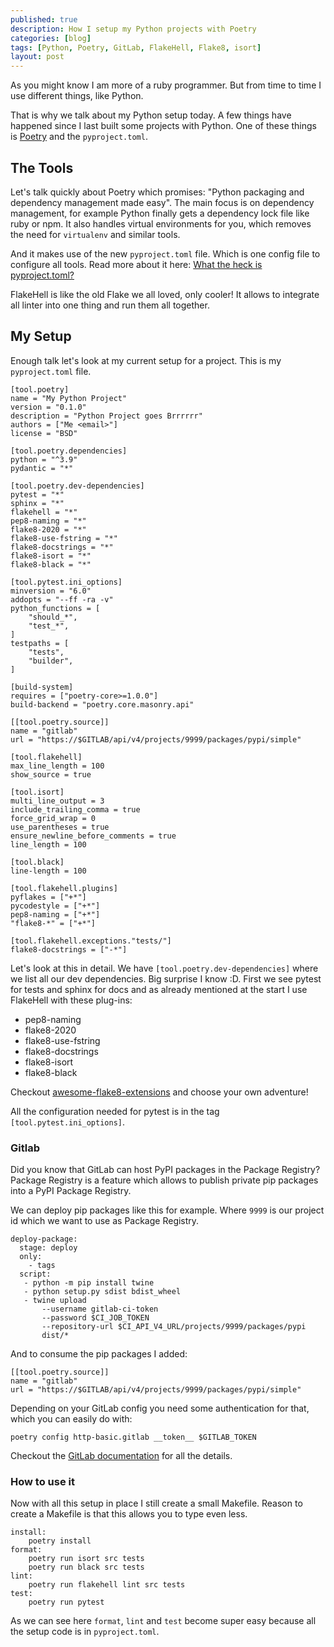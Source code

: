 ```yaml
---
published: true
description: How I setup my Python projects with Poetry
categories: [blog]
tags: [Python, Poetry, GitLab, FlakeHell, Flake8, isort]
layout: post
---
```


As you might know I am more of a ruby programmer.
But from time to time I use different things, like Python.

That is why we talk about my Python setup today.
A few things have happened since I last built some projects with Python.
One of these things is [Poetry](https://python-poetry.org/) and the `pyproject.toml`.

## The Tools

Let's talk quickly about Poetry which promises: 
"Python packaging and dependency management made easy".
The main focus is on dependency management, 
for example Python finally gets a dependency lock file like ruby or npm.
It also handles virtual environments for you, which removes the need for 
`virtualenv` and similar tools.


And it makes use of the new `pyproject.toml` file.
Which is one config file to configure all tools.
Read more about it here: [What the heck is pyproject.toml?](https://snarky.ca/what-the-heck-is-pyproject-toml/)

FlakeHell is like the old Flake we all loved, only cooler!
It allows to integrate all linter into one thing and run them all together.

## My Setup

Enough talk let's look at my current setup for a project.
This is my `pyproject.toml` file.

```
[tool.poetry]
name = "My Python Project"
version = "0.1.0"
description = "Python Project goes Brrrrrr"
authors = ["Me <email>"]
license = "BSD"

[tool.poetry.dependencies]
python = "^3.9"
pydantic = "*"

[tool.poetry.dev-dependencies]
pytest = "*"
sphinx = "*"
flakehell = "*"
pep8-naming = "*"
flake8-2020 = "*"
flake8-use-fstring = "*"
flake8-docstrings = "*"
flake8-isort = "*"
flake8-black = "*"

[tool.pytest.ini_options]
minversion = "6.0"
addopts = "--ff -ra -v"
python_functions = [
    "should_*", 
    "test_*",
]
testpaths = [
    "tests",
    "builder",
]

[build-system]
requires = ["poetry-core>=1.0.0"]
build-backend = "poetry.core.masonry.api"

[[tool.poetry.source]]
name = "gitlab"
url = "https://$GITLAB/api/v4/projects/9999/packages/pypi/simple"

[tool.flakehell]
max_line_length = 100
show_source = true

[tool.isort]
multi_line_output = 3
include_trailing_comma = true
force_grid_wrap = 0
use_parentheses = true
ensure_newline_before_comments = true
line_length = 100

[tool.black]
line-length = 100

[tool.flakehell.plugins]
pyflakes = ["+*"]
pycodestyle = ["+*"]
pep8-naming = ["+*"]
"flake8-*" = ["+*"]

[tool.flakehell.exceptions."tests/"]
flake8-docstrings = ["-*"]
```

Let's look at this in detail.
We have `[tool.poetry.dev-dependencies]` where we list all our dev dependencies.
Big surprise I know :D. 
First we see pytest for tests and sphinx for docs
and as already mentioned at the start I use FlakeHell with these plug-ins:

* pep8-naming
* flake8-2020
* flake8-use-fstring
* flake8-docstrings
* flake8-isort
* flake8-black

Checkout [awesome-flake8-extensions](https://github.com/DmytroLitvinov/awesome-flake8-extensions) and choose your own adventure!

All the configuration needed for pytest is in the tag `[tool.pytest.ini_options]`.

### Gitlab 

Did you know that GitLab can host PyPI packages in the Package Registry?
Package Registry is a feature which allows to publish 
private pip packages into a PyPI Package Registry.

We can deploy pip packages like this for example.
Where `9999` is our project id which we want to use as Package Registry.

```
deploy-package:
  stage: deploy
  only:
    - tags
  script:
   - python -m pip install twine
   - python setup.py sdist bdist_wheel
   - twine upload
       --username gitlab-ci-token
       --password $CI_JOB_TOKEN
       --repository-url $CI_API_V4_URL/projects/9999/packages/pypi
       dist/*
```

And to consume the pip packages I added:

```
[[tool.poetry.source]]
name = "gitlab"
url = "https://$GITLAB/api/v4/projects/9999/packages/pypi/simple"
```

Depending on your GitLab config you need some authentication for that,
which you can easily do with:

```
poetry config http-basic.gitlab __token__ $GITLAB_TOKEN
``` 

Checkout the [GitLab documentation](https://docs.gitlab.com/ee/user/packages/pypi_repository/) for all the details.

### How to use it

Now with all this setup in place I still create a small Makefile.
Reason to create a Makefile is that this allows you to type even less.

```
install:
    poetry install
format:
    poetry run isort src tests
    poetry run black src tests
lint:
    poetry run flakehell lint src tests
test:
    poetry run pytest
```

As we can see here `format`, `lint` and `test` become super easy because all the setup code 
is in `pyproject.toml`.